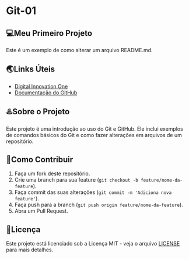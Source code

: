# Git-01

## 💻Meu Primeiro Projeto

Este é um exemplo de como alterar um arquivo README.md.

## 🌏Links Úteis

- [Digital Innovation One](https://www.dio.me/)
- [Documentação do GitHub](https://docs.github.com/)

## ♨️Sobre o Projeto

Este projeto é uma introdução ao uso do Git e GitHub. Ele inclui exemplos de comandos básicos do Git e como fazer alterações em arquivos de um repositório.

## 🫡Como Contribuir

1. Faça um fork deste repositório.
2. Crie uma branch para sua feature (`git checkout -b feature/nome-da-feature`).
3. Faça commit das suas alterações (`git commit -m 'Adiciona nova feature'`).
4. Faça push para a branch (`git push origin feature/nome-da-feature`).
5. Abra um Pull Request.

## 📝Licença

Este projeto está licenciado sob a Licença MIT - veja o arquivo [LICENSE](LICENSE) para mais detalhes.